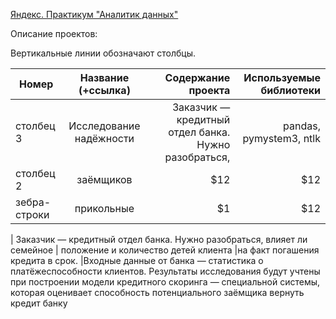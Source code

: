 [Яндекс. Практикум "Аналитик данных"](https://praktikum.yandex.ru/data-analyst/)

Описание проектов:

Вертикальные линии обозначают столбцы.

| Номер         | Название (+ссылка)      | Содержание проекта                                   | Используемые библиотеки |
| ------------- |:------------------:     | ----------------------------------------------------:| -----------------------:|
| столбец 3     | Исследование надёжности	| Заказчик — кредитный отдел банка. Нужно разобраться, | pandas, pymystem3, ntlk |  
| столбец 2     | заёмщиков               |   $12                                                |  $12                    |
| зебра-строки  | прикольные              |    $1                                                |  $12                    |  


| Заказчик — кредитный отдел банка. Нужно разобраться, 
влияет ли семейное 
| положение и количество детей клиента 
|на факт погашения кредита в срок. 
|Входные данные от банка — статистика о платёжеспособности клиентов. Результаты исследования будут учтены при построении модели кредитного скоринга — специальной системы, которая оценивает способность потенциального заёмщика вернуть кредит банку
